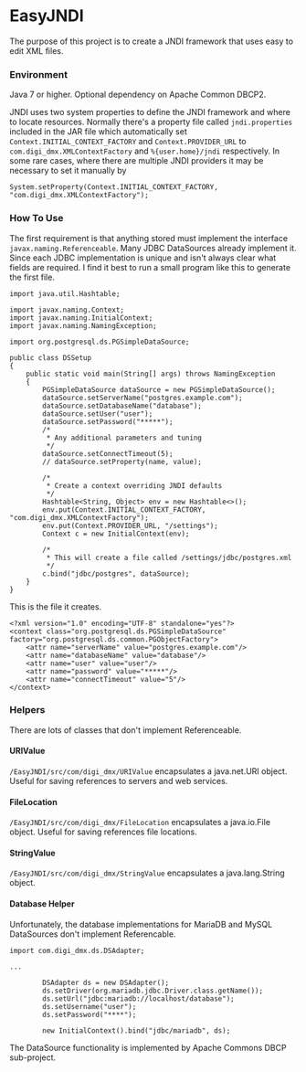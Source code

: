 EasyJNDI
==========

The purpose of this project is to create a JNDI framework that uses easy to edit XML files.


### Environment ###

Java 7 or higher. Optional dependency on Apache Common DBCP2.

JNDI uses two system properties to define the JNDI framework and where to locate resources.
Normally there's a property file called `jndi.properties` included in the JAR file which automatically set
`Context.INITIAL_CONTEXT_FACTORY` and `Context.PROVIDER_URL` to `com.digi_dmx.XMLContextFactory` and `%{user.home}/jndi` respectively.
In some rare cases, where there are multiple JNDI providers it may be necessary to set it manually by

```
System.setProperty(Context.INITIAL_CONTEXT_FACTORY, "com.digi_dmx.XMLContextFactory");
``` 

### How To Use ###

The first requirement is that anything stored must implement the interface `javax.naming.Referenceable`.
Many JDBC DataSources already implement it. Since each JDBC implementation is unique and isn't always clear
what fields are required. I find it best to run a small program like this to generate the first file.  
```
import java.util.Hashtable;

import javax.naming.Context;
import javax.naming.InitialContext;
import javax.naming.NamingException;

import org.postgresql.ds.PGSimpleDataSource;

public class DSSetup
{
	public static void main(String[] args) throws NamingException
	{
		PGSimpleDataSource dataSource = new PGSimpleDataSource();
		dataSource.setServerName("postgres.example.com");
		dataSource.setDatabaseName("database");
		dataSource.setUser("user");
		dataSource.setPassword("*****");
		/*
		 * Any additional parameters and tuning
		 */
		dataSource.setConnectTimeout(5);
		// dataSource.setProperty(name, value);
		
		/*
		 * Create a context overriding JNDI defaults
		 */
		Hashtable<String, Object> env = new Hashtable<>();
		env.put(Context.INITIAL_CONTEXT_FACTORY, "com.digi_dmx.XMLContextFactory");
		env.put(Context.PROVIDER_URL, "/settings");
		Context c = new InitialContext(env);
		
		/*
		 * This will create a file called /settings/jdbc/postgres.xml 
		 */
		c.bind("jdbc/postgres", dataSource);
	}
}

```

This is the file it creates.

```
<?xml version="1.0" encoding="UTF-8" standalone="yes"?>
<context class="org.postgresql.ds.PGSimpleDataSource" factory="org.postgresql.ds.common.PGObjectFactory">
    <attr name="serverName" value="postgres.example.com"/>
    <attr name="databaseName" value="database"/>
    <attr name="user" value="user"/>
    <attr name="password" value="*****"/>
    <attr name="connectTimeout" value="5"/>
</context>
```

### Helpers ###

There are lots of classes that don't implement Referenceable.

#### URIValue ####
`/EasyJNDI/src/com/digi_dmx/URIValue` encapsulates a java.net.URI object. Useful for saving references to servers and web services.

#### FileLocation #### 
`/EasyJNDI/src/com/digi_dmx/FileLocation` encapsulates a java.io.File object. Useful for saving references file locations.

#### StringValue #### 
`/EasyJNDI/src/com/digi_dmx/StringValue` encapsulates a java.lang.String object. 

#### Database Helper ####

Unfortunately, the database implementations for MariaDB and MySQL DataSources don't implement Referencable.

```
import com.digi_dmx.ds.DSAdapter;

...

		DSAdapter ds = new DSAdapter();
		ds.setDriver(org.mariadb.jdbc.Driver.class.getName());
		ds.setUrl("jdbc:mariadb://localhost/database");
		ds.setUsername("user");
		ds.setPassword("****");

		new InitialContext().bind("jdbc/mariadb", ds);
```

The DataSource functionality is implemented by Apache Commons DBCP sub-project. 